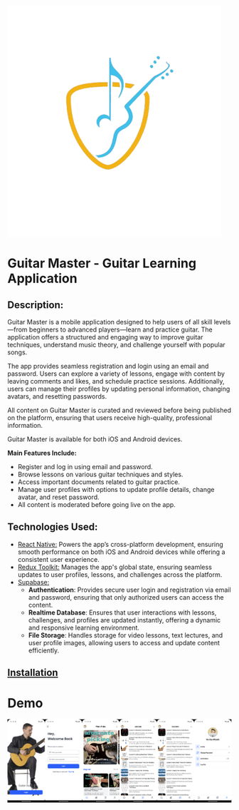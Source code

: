![Logo](./assets/logo.png)
# Guitar Master - Guitar Learning Application

## Description:
Guitar Master is a mobile application designed to help users of all skill levels—from beginners to advanced players—learn and practice guitar. The application offers a structured and engaging way to improve guitar techniques, understand music theory, and challenge yourself with popular songs.

The app provides seamless registration and login using an email and password. Users can explore a variety of lessons, engage with content by leaving comments and likes, and schedule practice sessions. Additionally, users can manage their profiles by updating personal information, changing avatars, and resetting passwords.

All content on Guitar Master is curated and reviewed before being published on the platform, ensuring that users receive high-quality, professional information.

Guitar Master is available for both iOS and Android devices.

**Main Features Include:**
- Register and log in using email and password.
- Browse lessons on various guitar techniques and styles.
- Access important documents related to guitar practice.
- Manage user profiles with options to update profile details, change avatar, and reset password.
- All content is moderated before going live on the app.

## Technologies Used:
* [React Native:](https://reactnative.dev/) Powers the app’s cross-platform development, ensuring smooth performance on both iOS and Android devices while offering a consistent user experience.
* [Redux Toolkit:](https://redux-toolkit.js.org/) Manages the app's global state, ensuring seamless updates to user profiles, lessons, and challenges across the platform.
* [Supabase:](https://supabase.io/)
  - **Authentication**: Provides secure user login and registration via email and password, ensuring that only authorized users can access the content.
  - **Realtime Database**: Ensures that user interactions with lessons, challenges, and profiles are updated instantly, offering a dynamic and responsive learning environment.
  - **File Storage**: Handles storage for video lessons, text lectures, and user profile images, allowing users to access and update content efficiently.

## [Installation](https://drive.google.com/file/d/1QPqOX1nOZMhoFaA_LiJ2r2CDtLLAF9mX/view?usp=sharing)

# Demo
[![Xem video](./assets/screens/image.png)](https://firebasestorage.googleapis.com/v0/b/food-donation-98ef2.appspot.com/o/record_khanh.mp4?alt=media&token=fc5c28e5-cb77-4b1f-bbc5-c6459010504e)
